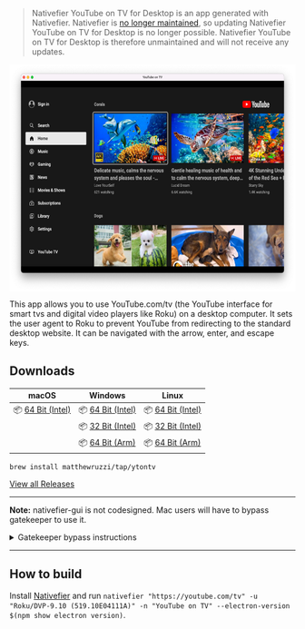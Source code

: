 > Nativefier YouTube on TV for Desktop is an app generated with Nativefier. Nativefier is [no longer maintained](https://github.com/nativefier/nativefier/issues/1577), so updating Nativefier YouTube on TV for Desktop is no longer possible. Nativefier YouTube on TV for Desktop is therefore unmaintained and will not receive any updates. 

<img src="screenshot.png" alt="Screenshot" height="400" align="center">

This app allows you to use YouTube.com/tv (the YouTube interface for smart tvs and digital video players like Roku) on a desktop computer. It sets the user agent to Roku to prevent YouTube from redirecting to the standard desktop website. It can be navigated with the arrow, enter, and escape keys.

## Downloads

| macOS                                                                                                                                      | Windows                                                                                                                                    | Linux                                                                                                                                      |
| ------------------------------------------------------------------------------------------------------------------------------------------ | ------------------------------------------------------------------------------------------------------------------------------------------ | ------------------------------------------------------------------------------------------------------------------------------------------ |
| 📦 [64 Bit (Intel)](https://github.com/matthewruzzi/Nativefier-YouTube-on-TV-for-Desktop/releases/latest/download/YouTubeonTV-darwin-x64.zip) | 📦 [64 Bit (Intel)](https://github.com/matthewruzzi/Nativefier-YouTube-on-TV-for-Desktop/releases/latest/download/YouTubeonTV-win32-x64.zip)  | 📦 [64 Bit (Intel)](https://github.com/matthewruzzi/Nativefier-YouTube-on-TV-for-Desktop/releases/latest/download/YouTubeonTV-linux-x64.zip)  |
|                                                                                                                                            | 📦 [32 Bit (Intel)](https://github.com/matthewruzzi/Nativefier-YouTube-on-TV-for-Desktop/releases/latest/download/YouTubeonTV-win32-ia32.zip) | 📦 [32 Bit (Intel)](https://github.com/matthewruzzi/Nativefier-YouTube-on-TV-for-Desktop/releases/latest/download/YouTubeonTV-linux-ia32.zip) |
|                                                                                                                                            | 📦 [64 Bit (Arm)](https://github.com/matthewruzzi/Nativefier-YouTube-on-TV-for-Desktop/releases/latest/download/YouTubeonTV-win32-arm64.zip) | 📦 [64 Bit (Arm)](https://github.com/matthewruzzi/Nativefier-YouTube-on-TV-for-Desktop/releases/latest/download/YouTubeonTV-linux-arm64.zip)  |

`brew install matthewruzzi/tap/ytontv`

[View all Releases](https://github.com/matthewruzzi/Nativefier-YouTube-Roku-App-for-Desktop/releases)

---

**Note:** nativefier-gui is not codesigned. Mac users will have to bypass gatekeeper to use it. 

<details>
<summary>Gatekeeper bypass instructions</summary>
<ol>
    <li>
        Right click the app and select open.
        <img src="https://user-images.githubusercontent.com/68619790/159778409-e9b6bbd2-5fd4-49ee-9b30-da837fba66fc.png">

    </li>
    <li>
        Click open. 
        <img src="https://user-images.githubusercontent.com/68619790/159778653-afc3d609-e650-4ed1-8963-23262819acf8.png">
    </li>
</ol> 

</details>

---

## How to build

Install [Nativefier](https://github.com/jiahaog/nativefier#installation) and run `nativefier "https://youtube.com/tv" -u "Roku/DVP-9.10 (519.10E04111A)" -n "YouTube on TV" --electron-version $(npm show electron version)`.
